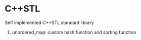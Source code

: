 # C++STL

Self implemented C++STL standard library

1. unordered_map: custom hash function and sorting function
